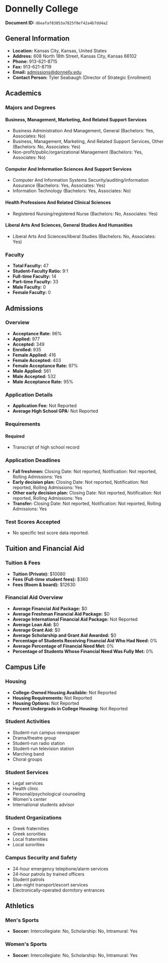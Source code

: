 # Donnelly College

**Document ID:** `d6eafaf83053a7825f8ef42a4b7dd4a2`

## General Information

- **Location:** Kansas City, Kansas, United States
- **Address:** 608 North 18th Street, Kansas City, Kansas 66102
- **Phone:** 913-621-8715
- **Fax:** 913-621-8719
- **Email:** admissions@donnelly.edu
- **Contact Person:** Tyler Seabaugh (Director of Strategic Enrollment)

## Academics

### Majors and Degrees

#### Business, Management, Marketing, And Related Support Services

- Business Administration And Management, General (Bachelors: Yes, Associates: No)
- Business, Management, Marketing, And Related Support Services, Other (Bachelors: No, Associates: Yes)
- Non-profit/public/organizational Management (Bachelors: Yes, Associates: No)

#### Computer And Information Sciences And Support Services

- Computer And Information Systems Security/auditing/information Assurance (Bachelors: Yes, Associates: Yes)
- Information Technology (Bachelors: Yes, Associates: No)

#### Health Professions And Related Clinical Sciences

- Registered Nursing/registered Nurse (Bachelors: No, Associates: Yes)

#### Liberal Arts And Sciences, General Studies And Humanities

- Liberal Arts And Sciences/liberal Studies (Bachelors: No, Associates: Yes)

### Faculty

- **Total Faculty:** 47
- **Student-Faculty Ratio:** 9:1
- **Full-time Faculty:** 14
- **Part-time Faculty:** 33
- **Male Faculty:** 0
- **Female Faculty:** 0

## Admissions

### Overview

- **Acceptance Rate:** 96%
- **Applied:** 977
- **Accepted:** 349
- **Enrolled:** 935
- **Female Applied:** 416
- **Female Accepted:** 403
- **Female Acceptance Rate:** 97%
- **Male Applied:** 561
- **Male Accepted:** 532
- **Male Acceptance Rate:** 95%

### Application Details

- **Application Fee:** Not Reported
- **Average High School GPA:** Not Reported

### Requirements

#### Required

- Transcript of high school record

### Application Deadlines

- **Fall freshmen:** Closing Date: Not reported, Notification: Not reported, Rolling Admissions: Yes
- **Early decision plan:** Closing Date: Not reported, Notification: Not reported, Rolling Admissions: Yes
- **Other early decision plan:** Closing Date: Not reported, Notification: Not reported, Rolling Admissions: Yes
- **Transfer:** Closing Date: Not reported, Notification: Not reported, Rolling Admissions: Yes

### Test Scores Accepted

- No specific test score data reported.

## Tuition and Financial Aid

### Tuition & Fees

- **Tuition (Private):** $10080
- **Fees (Full-time student fees):** $360
- **Fees (Room & board):** $12630

### Financial Aid Overview

- **Average Financial Aid Package:** $0
- **Average Freshman Financial Aid Package:** $0
- **Average International Financial Aid Package:** Not Reported
- **Average Loan Aid:** $0
- **Average Grant Aid:** $0
- **Average Scholarship and Grant Aid Awarded:** $0
- **Percentage of Students Receiving Financial Aid Who Had Need:** 0%
- **Average Percentage of Financial Need Met:** 0%
- **Percentage of Students Whose Financial Need Was Fully Met:** 0%

## Campus Life

### Housing

- **College-Owned Housing Available:** Not Reported
- **Housing Requirements:** Not Reported
- **Housing Options:** Not Reported
- **Percent Undergrads in College Housing:** Not Reported

### Student Activities

- Student-run campus newspaper
- Drama/theatre group
- Student-run radio station
- Student-run television station
- Marching band
- Choral groups

### Student Services

- Legal services
- Health clinic
- Personal/psychological counseling
- Women's center
- International students advisor

### Student Organizations

- Greek fraternities
- Greek sororities
- Local fraternities
- Local sororities

### Campus Security and Safety

- 24-hour emergency telephone/alarm services
- 24-hour patrols by trained officers
- Student patrols
- Late-night transport/escort services
- Electronically-operated dormitory entrances

## Athletics

### Men's Sports

- **Soccer:** Intercollegiate: No, Scholarship: No, Intramural: Yes

### Women's Sports

- **Soccer:** Intercollegiate: No, Scholarship: No, Intramural: Yes
